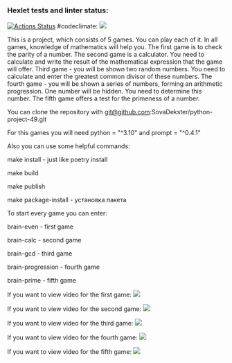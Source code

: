 ### Hexlet tests and linter status:
[![Actions Status](https://github.com/SovaDekster/python-project-49/workflows/hexlet-check/badge.svg)](https://github.com/SovaDekster/python-project-49/actions)
#codeclimate: 
<a href="https://codeclimate.com/github/SovaDekster/python-project-49/maintainability"><img src="https://api.codeclimate.com/v1/badges/9dbbc60eae0a9b25baf4/maintainability" /></a>

This is a project, which consists of 5 games. You can play each of it.
In all games, knowledge of mathematics will help you.
The first game is to check the parity of a number.
The second game is a calculator. You need to calculate and write the result of the mathematical expression that the game will offer.
Third game - you will be shown two random numbers. You need to calculate and enter the greatest common divisor of these numbers.
The fourth game - you will be shown a series of numbers, forming an arithmetic progression. One number will be hidden. You need to determine this number.
The fifth game offers a test for the primeness of a number.

You can clone the repository with git@github.com:SovaDekster/python-project-49.git

For this games you will need python = "^3.10" and prompt = "^0.4.1"

Also you can use some helpful commands:

make install - just like poetry install

make build

make publish

make package-install - установка пакета

To start every game you can enter:

brain-even - first game

brain-calc - second game

brain-gcd - third game

brain-progression - fourth game

brain-prime - fifth game

If you want to view video for the first game: <a href="https://asciinema.org/a/uavicakSHatg4xBY7QLT3dZb0" target="_blank"><img src="https://asciinema.org/a/uavicakSHatg4xBY7QLT3dZb0.svg" /></a>

If you want to view video for the second game: <a href="https://asciinema.org/a/MPuZFEAwHPo1d3zaLT5d3VmP0" target="_blank"><img src="https://asciinema.org/a/MPuZFEAwHPo1d3zaLT5d3VmP0.svg" /></a>

If you want to view video for the third game: <a href="https://asciinema.org/a/ixY5kx26OIdiw2xhsLoQhbGDZ" target="_blank"><img src="https://asciinema.org/a/ixY5kx26OIdiw2xhsLoQhbGDZ.svg" /></a>

If you want to view video for the fourth game: <a href="https://asciinema.org/a/QPwJtbZY9W6iMSSPRqvXJZGJc" target="_blank"><img src="https://asciinema.org/a/QPwJtbZY9W6iMSSPRqvXJZGJc.svg" /></a>

If you want to view video for the fifth game: <a href="https://asciinema.org/a/525575" target="_blank"><img src="https://asciinema.org/a/525575.svg" /></a>

